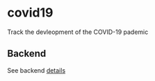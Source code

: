 # covid19

Track the devleopment of the COVID-19 pademic 

## Backend 

See backend [details](backend/README.md)

